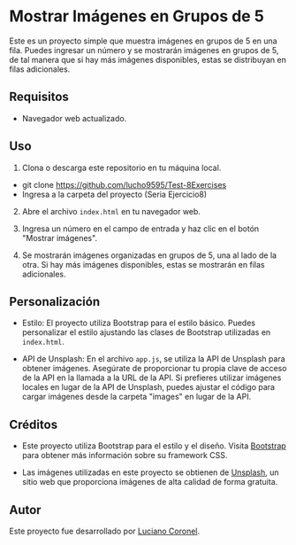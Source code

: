 # Mostrar Imágenes en Grupos de 5

Este es un proyecto simple que muestra imágenes en grupos de 5 en una fila. Puedes ingresar un número y se mostrarán imágenes en grupos de 5, de tal manera que si hay más imágenes disponibles, estas se distribuyan en filas adicionales.

## Requisitos

- Navegador web actualizado.

## Uso

1. Clona o descarga este repositorio en tu máquina local.
 - git clone https://github.com/lucho9595/Test-8Exercises
 - Ingresa a la carpeta del proyecto (Seria Ejercicio8)

2. Abre el archivo `index.html` en tu navegador web.

3. Ingresa un número en el campo de entrada y haz clic en el botón "Mostrar imágenes".

4. Se mostrarán imágenes organizadas en grupos de 5, una al lado de la otra. Si hay más imágenes disponibles, estas se mostrarán en filas adicionales.

## Personalización

- Estilo: El proyecto utiliza Bootstrap para el estilo básico. Puedes personalizar el estilo ajustando las clases de Bootstrap utilizadas en `index.html`.

- API de Unsplash: En el archivo `app.js`, se utiliza la API de Unsplash para obtener imágenes. Asegúrate de proporcionar tu propia clave de acceso de la API en la llamada a la URL de la API. Si prefieres utilizar imágenes locales en lugar de la API de Unsplash, puedes ajustar el código para cargar imágenes desde la carpeta "images" en lugar de la API.

## Créditos

- Este proyecto utiliza Bootstrap para el estilo y el diseño. Visita [Bootstrap](https://getbootstrap.com) para obtener más información sobre su framework CSS.

- Las imágenes utilizadas en este proyecto se obtienen de [Unsplash](https://unsplash.com), un sitio web que proporciona imágenes de alta calidad de forma gratuita.

## Autor

Este proyecto fue desarrollado por [Luciano Coronel](https://www.linkedin.com/in/luciano-coronel-90503bb8/).